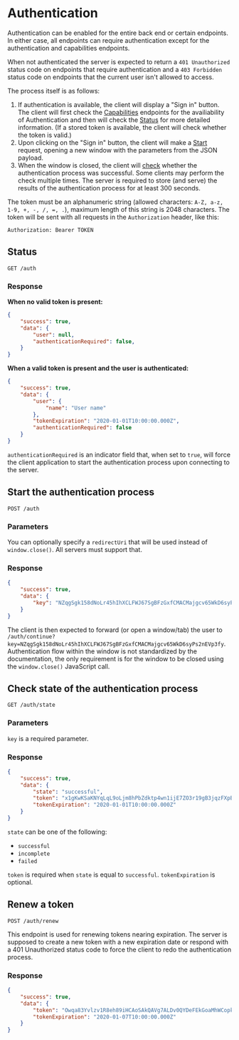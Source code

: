 # Authentication

Authentication can be enabled for the entire back end or certain endpoints. In either case, all endpoints can require authentication except for the authentication and capabilities endpoints.

When not authenticated the server is expected to return a `401 Unauthorized` status code on endpoints that require authentication and a `403 Forbidden` status code on endpoints that the current user isn't allowed to access.

The process itself is as follows:

1. If authentication is available, the client will display a "Sign in" button. The client will first check the [Capabilities](../Capabilities) endpoints for the availiability of Authentication and then will check the [Status](#status) for more detailed information. (If a stored token is available, the client will check whether the token is valid.)
2. Upon clicking on the "Sign in" button, the client will make a [Start](#start-the-authentication-process) request, opening a new window with the parameters from the JSON payload.
3. When the window is closed, the client will [check](#check-state-of-the-authentication-process) whether the authentication process was successful. Some clients may perform the check multiple times. The server is required to store (and serve) the results of the authentication process for at least 300 seconds.

The token must be an alphanumeric string (allowed characters: `A-Z, a-z, 1-9, +, -, /, =, .`), maximum length of this string is 2048 characters. The token will be sent with all requests in the `Authorization` header, like this:

```
Authorization: Bearer TOKEN
```

## Status

```
GET /auth
```

### Response

**When no valid token is present:**

```json
{
    "success": true,
    "data": {
        "user": null,
        "authenticationRequired": false,
    }
}
```

**When a valid token is present and the user is authenticated:**

```json
{
    "success": true,
    "data": {
        "user": {
            "name": "User name"
        },
        "tokenExpiration": "2020-01-01T10:00:00.000Z",
        "authenticationRequired": false
    }
}
```

`authenticationRequired` is an indicator field that, when set to `true`, will force the client application to start the authentication process upon connecting to the server.

## Start the authentication process

```
POST /auth
```

### Parameters

You can optionally specify a `redirectUri` that will be used instead of `window.close()`. All servers must support that.

### Response

```json
{
    "success": true,
    "data": {
        "key": "NZqgSgk158dNoLr45hIhXCLFWJ67SgBFzGxfCMACMajgcv65WkD6syPs2nEVp3fy"
    }
}
```

The client is then expected to forward (or open a window/tab) the user to `/auth/continue?key=NZqgSgk158dNoLr45hIhXCLFWJ67SgBFzGxfCMACMajgcv65WkD6syPs2nEVp3fy`. Authentication flow within the window is not standardized by the documentation, the only requirement is for the window to be closed using the `window.close()` JavaScript call.

## Check state of the authentication process

```
GET /auth/state
```

### Parameters

`key` is a required parameter.

### Response

```json
{
    "success": true,
    "data": {
        "state": "successful",
        "token": "x1gKwKSaKNYqLqL9oLjm8hPbZdktp4wn1ijE7ZO3r19gB3jqzFXpBm3MV68yjHIu",
        "tokenExpiration": "2020-01-01T10:00:00.000Z"
    }
}
```

`state` can be one of the following:

* `successful`
* `incomplete`
* `failed`

`token` is required when `state` is equal to `successful`. `tokenExpiration` is optional.

## Renew a token

```
POST /auth/renew
```

This endpoint is used for renewing tokens nearing expiration. The server is supposed to create a new token with a new expiration date or respond with a 401 Unauthorized status code to force the client to redo the authentication process.

### Response

```json
{
    "success": true,
    "data": {
        "token": "Owqa83Yvlzv1R8eh89iHCAoSAkQAVg7ALDv0QYDeFEkGoaMhWCopk4Q0yoTeVDT2",
        "tokenExpiration": "2020-01-07T10:00:00.000Z"
    }
}
```